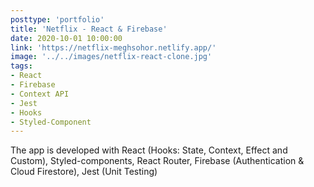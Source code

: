 ```yaml
---
posttype: 'portfolio'
title: 'Netflix - React & Firebase'
date: 2020-10-01 10:00:00
link: 'https://netflix-meghsohor.netlify.app/'
image: '../../images/netflix-react-clone.jpg'
tags:
- React
- Firebase
- Context API
- Jest
- Hooks
- Styled-Component
---
```


The app is developed with React (Hooks: State, Context, Effect and Custom), Styled-components, React Router, Firebase (Authentication & Cloud Firestore), Jest (Unit Testing)